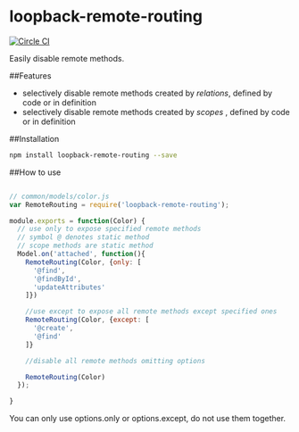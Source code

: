 # loopback-remote-routing
[![Circle CI](https://circleci.com/gh/Neil-UWA/loopback-remote-routing/tree/master.svg?style=svg)](https://circleci.com/gh/Neil-UWA/loopback-remote-routing/tree/master)

Easily disable remote methods.

##Features

- selectively disable remote methods created by *relations*, defined by code or in definition
- selectively disable remote methods created by *scopes* , defined by code or in definition

##Installation

```bash
npm install loopback-remote-routing --save
```

##How to use

```js

// common/models/color.js
var RemoteRouting = require('loopback-remote-routing');

module.exports = function(Color) {
  // use only to expose specified remote methods
  // symbol @ denotes static method
  // scope methods are static method
  Model.on('attached', function(){
    RemoteRouting(Color, {only: [
      '@find',
      '@findById',
      'updateAttributes'
    ]})

    //use except to expose all remote methods except specified ones
    RemoteRouting(Color, {except: [
      '@create',
      '@find'
    ]}

    //disable all remote methods omitting options

    RemoteRouting(Color)
  });

}

```

You can only use options.only or options.except, do not use them together.
